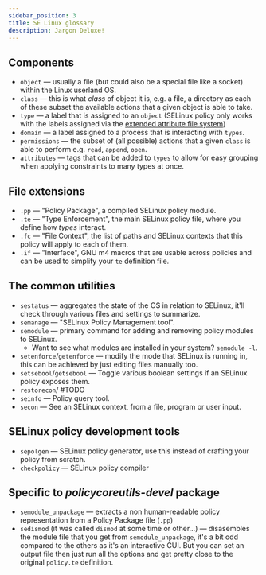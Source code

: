 ```yaml
---
sidebar_position: 3
title: SE Linux glossary
description: Jargon Deluxe!
---
```


## Components

* `object` — usually a file (but could also be a special file like a socket) within the Linux userland OS.
* `class` — this is what _class_ of object it is, e.g. a file, a directory as each of these subset the available actions that a given object is able to take.
* `type` — a label that is assigned to an `object` (SELinux policy only works with the labels assigned via the [extended attribute file system](https://man7.org/linux/man-pages/man7/xattr.7.html))
* `domain` — a label assigned to a process that is interacting with `types`.
* `permissions` — the subset of (all possible) actions that a given `class` is able to perform e.g. `read`, `append`, `open`.
* `attributes` — tags that can be added to `types` to allow for easy grouping when applying constraints to many types at once.

## File extensions

* `.pp` — "Policy Package", a compiled SELinux policy module.
* `.te` — "Type Enforcement", the main SELinux policy file, where you define how _types_ interact.
* `.fc` — "File Context", the list of paths and SELinux contexts that this policy will apply to each of them. 
* `.if` — "Interface", GNU m4 macros that are usable across policies and can be used to simplify your `te` definition file.

## The common utilities

* `sestatus` — aggregates the state of the OS in relation to SELinux, it'll check through various files and settings to summarize.
* `semanage` — "SELinux Policy Management tool".
* `semodule` — primary command for adding and removing policy modules to SELinux.
    * Want to see what modules are installed in your system? `semodule -l`.
* `setenforce`/`getenforce` — modify the mode that SELinux is running in, this can be achieved by just editing files manually too.
* `setsebool`/`getsebool` — Toggle various boolean settings if an SELinux policy exposes them.
* `restorecon`/ #TODO
* `seinfo` — Policy query tool.
* `secon` — See an SELinux context, from a file, program or user input.

## SELinux policy development tools

* `sepolgen` — SELinux policy generator, use this instead of crafting your policy from scratch.
* `checkpolicy` — SELinux policy compiler

## Specific to _policycoreutils-devel_ package

* `semodule_unpackage` — extracts a non human-readable policy representation from a Policy Package file (`.pp`)
* `sedismod` (it was called `dismod` at some time or other...) — disasembles the module file that you get from `semodule_unpackage`, it's a bit odd compared to the others as it's an interactive CUI. But you can set an output file then just run all the options and get pretty close to the original `policy.te` definition.